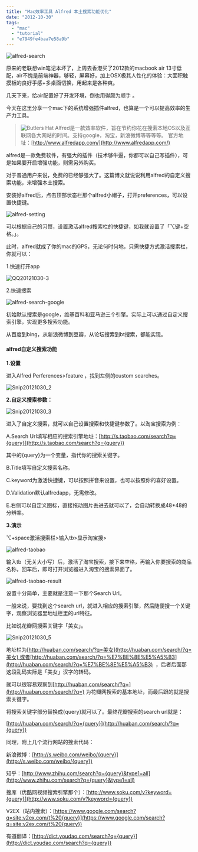 ```yaml
---
title: "Mac效率工具 Alfred 本土搜索功能优化"
date: "2012-10-30"
tags: 
  - "mac"
  - "tutorial"
  - "e7949fe4baa7e58a9b"
---
```


![](https://static.is26.com/wp-image/2012/10/alfred-search.jpg "alfred-search")

原来的老联想win笔记本坏了，上周去香港买了2012款的macbook air 13寸低配，air不愧是前端神器，够轻，屏幕好，加上OSX极其人性化的体验：大面积触摸板的良好手感+多桌面切换，用起来是各种爽。

几天下来，给air配置好了开发环境，倒也用得颇为顺手 。

今天在这里分享一个mac下的系统增强插件alfred，也算是一个可以提高效率的生产力工具。

> ![](https://static.is26.com/wp-image/2012/10/Butlers-Hat1-e1351609940232.png "Butlers Hat") Alfred是一款效率软件，旨在节约你花在搜索本地OS以及互联网各大网站的时间。支持google，淘宝，新浪微博等等等等。 官方地址：[http://www.alfredapp.com/](http://www.alfredapp.com/)

alfred是一款免费软件，有强大的插件（技术够牛逼，你都可以自己写插件），可是如果要开启增强功能，则需另外购买。

对于普通用户来说，免费的已经够强大了。这篇博文就说说利用alfred的自定义搜索功能，来增强本土搜索。

安装好alfred后，点击顶部状态栏那个alfred小帽子，打开preferences，可以设置快捷键。

![](https://static.is26.com/wp-image/2012/10/alfred-setting.jpg "alfred-setting")

可以根据自己的习惯，设置激活alfred搜索栏的快捷键，如我就设置了「⌥键+空格。」。

此时，alfred就成了你的mac的GPS，无论何时何地，只需快捷方式激活搜索栏，你就可以：

1.快速打开app

![](https://static.is26.com/wp-image/2012/10/QQ20121030-3.png "QQ20121030-3")

2.快速搜索

![](https://static.is26.com/wp-image/2012/10/alfred-search-google.jpg "alfred-search-google")

初始默认搜索是google，维基百科和亚马逊三个引擎。实际上可以通过自定义搜索引擎，实现更多搜索功能。

从百度到bing，从新浪微博到豆瓣，从论坛搜索到bt搜索，都能实现。

#### alfred自定义搜索功能

**1.设置**

进入Alfred Perferences>feature ，找到左侧的custom searches。

![](https://static.is26.com/wp-image/2012/10/Snip20121030_2.png "Snip20121030_2")

**2.自定义搜索参数：**

![](https://static.is26.com/wp-image/2012/10/Snip20121030_3.png "Snip20121030_3")

进入了自定义搜索，就可以自己设置搜索和快捷键参数了。以淘宝搜索为例：

A.Search Url填写相应的搜索引擎地址：[http://s.taobao.com/search?q={query}](http://s.taobao.com/search?q={query})

其中的{query}为一个变量，指代你的搜索关键字。

B.Title填写自定义搜索名称。

C.keyword为激活快捷键，可以按照拼音来设置，也可以按照你的喜好设置。

D.Validation默认alfredapp，无需修改。

E.右侧可以自定义图标，直接拖动图片丢进去就可以了，会自动转换成48\*48的分辨率。

**3.演示**

⌥+space激活搜索栏>输入tb>显示淘宝搜>

![](https://static.is26.com/wp-image/2012/10/alfred-taobao.jpg "alfred-taobao")

输入tb（无关大小写）后，激活了淘宝搜索，接下来空格，再输入你要搜索的商品名称，回车后，即可打开浏览器进入淘宝的搜索界面了。

![](https://static.is26.com/wp-image/2012/10/alfred-taobao-result.jpg "alfred-taobao-result")

设置十分简单，主要就是注意一下那个Search Url。

一般来说，要找到这个search url，就进入相应的搜索引擎，然后随便搜一个关键字，观察浏览器里地址栏里的url特征。

比如说花瓣网搜索关键字「美女」。

![](https://static.is26.com/wp-image/2012/10/Snip20121030_5.png "Snip20121030_5")

地址栏为[http://huaban.com/search/?q=美女](http://huaban.com/search/?q=美女) 或者[http://huaban.com/search/?q=%E7%BE%8E%E5%A5%B3](http://huaban.com/search/?q=%E7%BE%8E%E5%A5%B3)  ，后者后面那这段乱码实际是「美女」汉字的转码。

就可以很容易观察到[http://huaban.com/search/?q=](http://huaban.com/search/?q=) 为花瓣网搜索的基本地址，而最后跟的就是搜索关键字。

将搜索关键字部分替换成{query}就可以了。最终花瓣搜索的search url就是：

[http://huaban.com/search/?q={query}](http://huaban.com/search/?q={query})

同理，附上几个流行网站的搜索代码：

新浪微博：[http://s.weibo.com/weibo/{query}](http://s.weibo.com/weibo/{query})

知乎：[http://www.zhihu.com/search?q={query}&type1=all](http://www.zhihu.com/search?q={query}&type1=all)

搜库（优酷网视频搜索引擎那个）：[http://www.soku.com/v?keyword={query}](http://www.soku.com/v?keyword={query})

V2EX（站内搜索）：[https://www.google.com/search?q=site:v2ex.com/t%20{query}](https://www.google.com/search?q=site:v2ex.com/t%20{query})

有道翻译：[http://dict.youdao.com/search?q={query}](http://dict.youdao.com/search?q={query})
